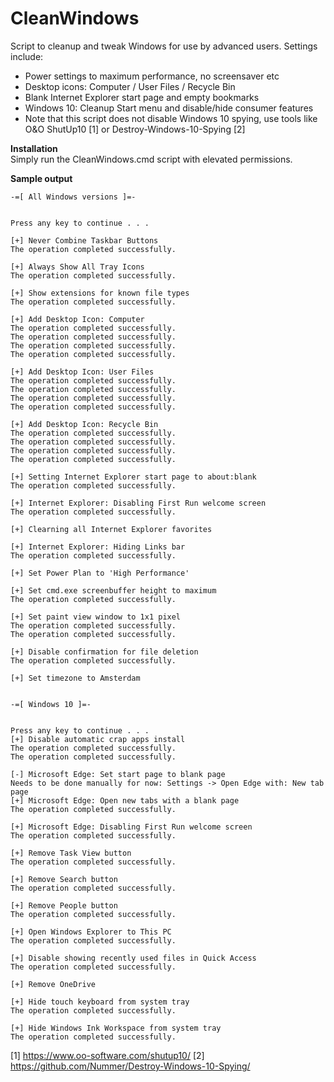 # CleanWindows
Script to cleanup and tweak Windows for use by advanced users. Settings include:
* Power settings to maximum performance, no screensaver etc
* Desktop icons: Computer / User Files / Recycle Bin
* Blank Internet Explorer start page and empty bookmarks
* Windows 10: Cleanup Start menu and disable/hide consumer features
* Note that this script does not disable Windows 10 spying, use tools like O&O ShutUp10 [1] or Destroy-Windows-10-Spying [2]

**Installation**  
Simply run the CleanWindows.cmd script with elevated permissions.

**Sample output**
```
-=[ All Windows versions ]=-


Press any key to continue . . .

[+] Never Combine Taskbar Buttons
The operation completed successfully.

[+] Always Show All Tray Icons
The operation completed successfully.

[+] Show extensions for known file types
The operation completed successfully.

[+] Add Desktop Icon: Computer
The operation completed successfully.
The operation completed successfully.
The operation completed successfully.
The operation completed successfully.

[+] Add Desktop Icon: User Files
The operation completed successfully.
The operation completed successfully.
The operation completed successfully.
The operation completed successfully.

[+] Add Desktop Icon: Recycle Bin
The operation completed successfully.
The operation completed successfully.
The operation completed successfully.
The operation completed successfully.

[+] Setting Internet Explorer start page to about:blank
The operation completed successfully.

[+] Internet Explorer: Disabling First Run welcome screen
The operation completed successfully.

[+] Clearning all Internet Explorer favorites

[+] Internet Explorer: Hiding Links bar
The operation completed successfully.

[+] Set Power Plan to 'High Performance'

[+] Set cmd.exe screenbuffer height to maximum
The operation completed successfully.

[+] Set paint view window to 1x1 pixel
The operation completed successfully.
The operation completed successfully.

[+] Disable confirmation for file deletion
The operation completed successfully.

[+] Set timezone to Amsterdam


-=[ Windows 10 ]=-


Press any key to continue . . .
[+] Disable automatic crap apps install
The operation completed successfully.
The operation completed successfully.

[-] Microsoft Edge: Set start page to blank page
Needs to be done manually for now: Settings -> Open Edge with: New tab page
[+] Microsoft Edge: Open new tabs with a blank page
The operation completed successfully.

[+] Microsoft Edge: Disabling First Run welcome screen
The operation completed successfully.

[+] Remove Task View button
The operation completed successfully.

[+] Remove Search button
The operation completed successfully.

[+] Remove People button
The operation completed successfully.

[+] Open Windows Explorer to This PC
The operation completed successfully.

[+] Disable showing recently used files in Quick Access
The operation completed successfully.

[+] Remove OneDrive

[+] Hide touch keyboard from system tray
The operation completed successfully.

[+] Hide Windows Ink Workspace from system tray
The operation completed successfully.
```


[1] https://www.oo-software.com/shutup10/
[2] https://github.com/Nummer/Destroy-Windows-10-Spying/